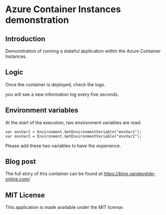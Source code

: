 # Azure Container Instances demonstration

## Introduction

Demonstration of running a stateful application within the Azure Container Instances.

## Logic

Once the container is deployed, check the logs.

you will see a new information log every five seconds.

## Environment variables

At the start of the execution, two environment variables are read:

```
var envVar1 = Environment.GetEnvironmentVariable("envVar1");
var envVar2 = Environment.GetEnvironmentVariable("envVar2");
```

Please add these two variables to have the experience.

## Blog post

The full story of this container can be found at https://blog.vandevelde-online.com/ 

## MIT License

This application is made available under the MIT license. 
